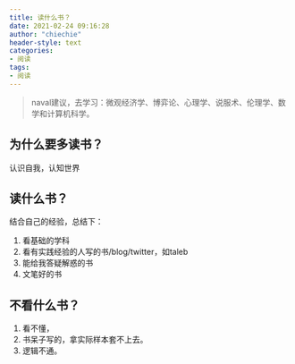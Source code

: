 ```yaml
---
title: 读什么书？
date: 2021-02-24 09:16:28
author: "chiechie"
header-style: text
categories: 
- 阅读
tags:
- 阅读
---
```



> naval建议，去学习：微观经济学、博弈论、心理学、说服术、伦理学、数学和计算机科学。

## 为什么要多读书？

认识自我，认知世界

## 读什么书？

结合自己的经验，总结下：

1. 看基础的学科
2. 看有实践经验的人写的书/blog/twitter，如taleb
3. 能给我答疑解惑的书
4. 文笔好的书

## 不看什么书？

1. 看不懂，
2. 书呆子写的，拿实际样本套不上去。
3. 逻辑不通。
